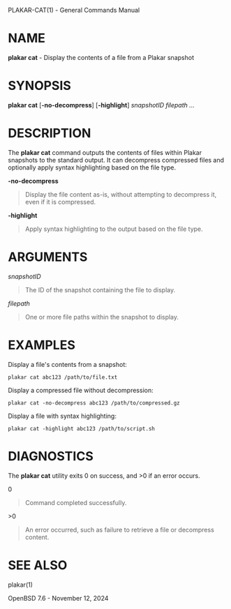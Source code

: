 PLAKAR-CAT(1) - General Commands Manual

# NAME

**plakar cat** - Display the contents of a file from a Plakar snapshot

# SYNOPSIS

**plakar cat**
\[**-no-decompress**]
\[**-highlight**]
*snapshotID&nbsp;filepath&nbsp;...*

# DESCRIPTION

The
**plakar cat**
command outputs the contents of files within Plakar snapshots to the
standard output.
It can decompress compressed files and optionally apply syntax
highlighting based on the file type.

**-no-decompress**

> Display the file content as-is, without attempting to decompress it,
> even if it is compressed.

**-highlight**

> Apply syntax highlighting to the output based on the file type.

# ARGUMENTS

*snapshotID*

> The ID of the snapshot containing the file to display.

*filepath*

> One or more file paths within the snapshot to display.

# EXAMPLES

Display a file's contents from a snapshot:

	plakar cat abc123 /path/to/file.txt

Display a compressed file without decompression:

	plakar cat -no-decompress abc123 /path/to/compressed.gz

Display a file with syntax highlighting:

	plakar cat -highlight abc123 /path/to/script.sh

# DIAGNOSTICS

The **plakar cat** utility exits&#160;0 on success, and&#160;&gt;0 if an error occurs.

0

> Command completed successfully.

&gt;0

> An error occurred, such as failure to retrieve a file or decompress
> content.

# SEE ALSO

plakar(1)

OpenBSD 7.6 - November 12, 2024
